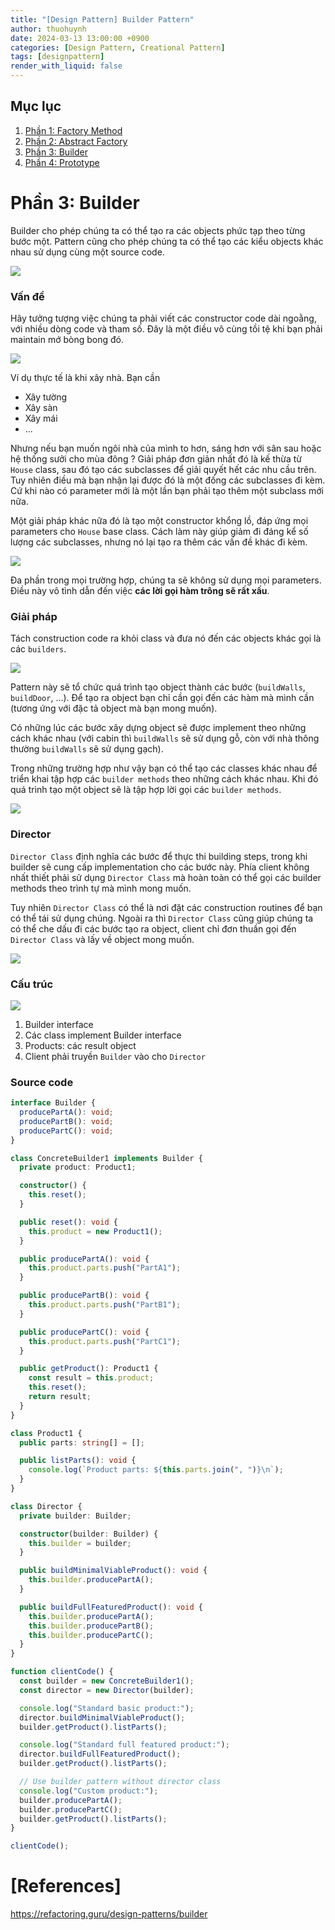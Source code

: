 ```yaml
---
title: "[Design Pattern] Builder Pattern"
author: thuohuynh
date: 2024-03-13 13:00:00 +0900
categories: [Design Pattern, Creational Pattern]
tags: [designpattern]
render_with_liquid: false
---
```


## Mục lục

1. [Phần 1: Factory Method](/posts/Factory-Method-Pattern)
2. [Phần 2: Abstract Factory](/posts/Abstract-Factory-Pattern)
3. [Phần 3: Builder](/posts/Builder-Pattern)
4. [Phần 4: Prototype](/posts/Prototype-Pattern)

# Phần 3: Builder

Builder cho phép chúng ta có thể tạo ra các objects phức tạp theo từng bước một. Pattern cũng cho phép chúng ta có thể tạo các kiểu objects khác nhau sử dụng cùng một source code.

![](https://refactoring.guru/images/patterns/content/builder/builder-en.png)

### Vấn đề

Hãy tưởng tượng việc chúng ta phải viết các constructor code dài ngoằng, với nhiều dòng code và tham số. Đây là một điều vô cùng tồi tệ khi bạn phải maintain mớ bòng bong đó.

![](https://refactoring.guru/images/patterns/diagrams/builder/problem1.png)

Ví dụ thực tế là khi xây nhà. Bạn cần

- Xây tường
- Xây sàn
- Xây mái
- ...

Nhưng nếu bạn muốn ngôi nhà của mình to hơn, sáng hơn với sân sau hoặc hệ thống sưởi cho mùa đông ? Giải pháp đơn giản nhất đó là kế thừa từ `House` class, sau đó tạo các subclasses để giải quyết hết các nhu cầu trên. Tuy nhiên điều mà bạn nhận lại được đó là một đống các subclasses đi kèm. Cứ khi nào có parameter mới là một lần bạn phải tạo thêm một subclass mới nữa.

Một giải pháp khác nữa đó là tạo một constructor khổng lồ, đáp ứng mọi parameters cho `House` base class. Cách làm này giúp giảm đi đáng kể số lượng các subclasses, nhưng nó lại tạo ra thêm các vấn đề khác đi kèm.

![](https://refactoring.guru/images/patterns/diagrams/builder/problem2.png)

Đa phần trong mọi trường hợp, chúng ta sẽ không sử dụng mọi parameters. Điều này vô tình dẫn đến việc **các lời gọi hàm trông sẽ rất xấu**.

### Giải pháp

Tách construction code ra khỏi class và đưa nó đến các objects khác gọi là các `builders`.

![](https://refactoring.guru/images/patterns/diagrams/builder/solution1.png)

Pattern này sẽ tổ chức quá trình tạo object thành các bước (`buildWalls`, `buildDoor`, ...). Để tạo ra object bạn chỉ cần gọi đến các hàm mà mình cần (tương ứng với đặc tả object mà bạn mong muốn).

Có những lúc các bước xây dựng object sẽ được implement theo những cách khác nhau (với cabin thì `buildWalls` sẽ sử dụng gỗ, còn với nhà thông thường `buildWalls` sẽ sử dụng gạch).

Trong những trường hợp như vậy bạn có thể tạo các classes khác nhau để triển khai tập hợp các `builder methods` theo những cách khác nhau. Khi đó quá trình tạo một object sẽ là tập hợp lời gọi các `builder methods`.

![](https://refactoring.guru/images/patterns/content/builder/builder-comic-1-en.png)

### Director

`Director Class` định nghĩa các bước để thực thi building steps, trong khi builder sẽ cung cấp implementation cho các bước này. Phía client không nhất thiết phải sử dụng `Director Class` mà hoàn toàn có thể gọi các builder methods theo trình tự mà mình mong muốn.

Tuy nhiên `Director Class` có thể là nơi đặt các construction routines để bạn có thể tái sử dụng chúng. Ngoài ra thì `Director Class` cũng giúp chúng ta có thể che dấu đi các bước tạo ra object, client chỉ đơn thuần gọi đến `Director Class` và lấy về object mong muốn.

![](https://refactoring.guru/images/patterns/content/builder/builder-comic-2-en.png)

### Cấu trúc

![](https://refactoring.guru/images/patterns/diagrams/builder/structure.png)

1. Builder interface
2. Các class implement Builder interface
3. Products: các result object
4. Client phải truyền `Builder` vào cho `Director`

### Source code

```typescript
interface Builder {
  producePartA(): void;
  producePartB(): void;
  producePartC(): void;
}

class ConcreteBuilder1 implements Builder {
  private product: Product1;

  constructor() {
    this.reset();
  }

  public reset(): void {
    this.product = new Product1();
  }

  public producePartA(): void {
    this.product.parts.push("PartA1");
  }

  public producePartB(): void {
    this.product.parts.push("PartB1");
  }

  public producePartC(): void {
    this.product.parts.push("PartC1");
  }

  public getProduct(): Product1 {
    const result = this.product;
    this.reset();
    return result;
  }
}

class Product1 {
  public parts: string[] = [];

  public listParts(): void {
    console.log(`Product parts: ${this.parts.join(", ")}\n`);
  }
}

class Director {
  private builder: Builder;

  constructor(builder: Builder) {
    this.builder = builder;
  }

  public buildMinimalViableProduct(): void {
    this.builder.producePartA();
  }

  public buildFullFeaturedProduct(): void {
    this.builder.producePartA();
    this.builder.producePartB();
    this.builder.producePartC();
  }
}

function clientCode() {
  const builder = new ConcreteBuilder1();
  const director = new Director(builder);

  console.log("Standard basic product:");
  director.buildMinimalViableProduct();
  builder.getProduct().listParts();

  console.log("Standard full featured product:");
  director.buildFullFeaturedProduct();
  builder.getProduct().listParts();

  // Use builder pattern without director class
  console.log("Custom product:");
  builder.producePartA();
  builder.producePartC();
  builder.getProduct().listParts();
}

clientCode();
```

# [References]

<https://refactoring.guru/design-patterns/builder>
